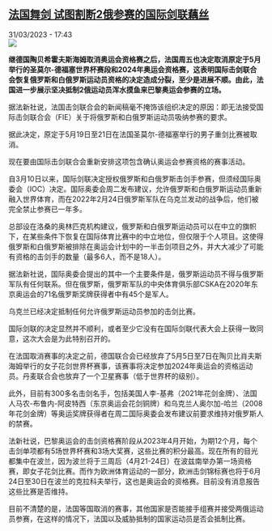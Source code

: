 <!--1680277502000-->
[法国舞剑 试图割断2俄参赛的国际剑联藕丝](https://www.rfi.fr/cn/%E6%B3%95%E5%9B%BD/20230331-%E6%B3%95%E5%9B%BD%E8%88%9E%E5%89%91-%E8%AF%95%E5%9B%BE%E5%89%B2%E6%96%AD2%E4%BF%84%E5%8F%82%E8%B5%9B%E7%9A%84%E5%9B%BD%E9%99%85%E5%89%91%E8%81%94%E8%97%95%E4%B8%9D)
------

<div>31/03/2023 - 17:43</div><img src="https://s.rfi.fr/media/display/180be46e-1579-11ea-8fb4-005056bf7c53/w:1280/p:16x9/271737ce737cb5d7cfa4fb371dd1473e01c55b9f.jpg"><p><strong>继德国陶贝希霍夫斯海姆取消奥运会资格赛之后，法国周五也决定取消原定于5月举行的圣莫尔-德福塞世界杯赛段和2024年奥运会资格赛，这表明国际击剑联合会恢复俄罗斯和白俄罗斯运动员资格的决定造成分裂，至少是进展不顺。由此，法国进一步展示坚决抵制2俄运动员浑水摸鱼来巴黎奥运会参赛的立场。                    </strong></p><div><p>据法新社说，法国击剑联合会的新闻稿毫不掩饰该组织决定的原因：即无法接受国际击剑联合会（FIE）关于将俄罗斯和白俄罗斯运动员吸纳参赛的要求。</p><p>据此决定，原定于5月19日至21日在法国圣莫尔-德福塞举行的男子重剑比赛被取消。</p><p>现在要由国际击剑联合会重新安排这项包含确认奥运会参赛资格的赛事活动。</p><p>自3月10日以来，国际剑联决定授权俄罗斯和白俄罗斯击剑手参赛，但须经国际奥委会（IOC）决定。国际奥委会周二发布建议，允许俄罗斯和白俄罗斯运动员重新融入世界体育，而在2022年2月24日俄罗斯军队在乌克兰发动的战争后，他们被完全禁止参赛已一年多。</p><p>总部设在洛桑的奥林匹克机构建议，俄罗斯和白俄罗斯运动员可以在中立的旗帜下，在某些条件下恢复在国际体育比赛中的中立地位，但仅限于个人项目。这使得俄罗斯和白俄罗斯被排除在奥运会计划中的一半击剑项目之外，并大大减少了可能有资格的击剑手的数量（最多6人，而不是18人）。</p><p>据法新社说，国际奥委会提出的其中一个主要条件是，俄罗斯运动员不得与俄罗斯军队有任何联系。但在俄罗斯，俄罗斯军队的中央体育俱乐部CSKA在2020年东京奥运会的71名俄罗斯奖牌获得者中有45个是军人。</p><p>乌克兰已经决定抵制任何允许俄罗斯运动员参加的击剑比赛。</p><p>国际剑联的决定显然并不顺利，或者至少它没有在国际剑联代表大会上获得一致同意，这次大会是为此特别召开的。</p><p>在法国取消赛事的决定之前，德国联合会已经放弃了5月5日至7日在陶贝比肖夫斯海姆举行的女子花剑世界杯赛事，该赛事将决定参加2024年奥运会的资格运动员。丹麦联合会也放弃了一个卫星赛事（低于世界杯的级别）。</p><p>此外，目前有300多名击剑名手，包括美国人李-基弗（2021年花剑金牌）、法国人马农-布鲁内-阿皮特西（东京奥运会花剑铜牌）和乌克兰人奥尔加-哈兰（2008年花剑金牌）等奥运奖牌获得者在周二国际奥委会发布建议前要求维持对俄罗斯人的禁赛。</p><p>法新社说，巴黎奥运会的击剑资格赛阶段从2023年4月开始，为期12个月，每个击剑单项都有5场世界杯赛和3场大奖赛，这些比赛的积分最高。现在所有的目光都集中在波兰，因为波兰将于三周后（4月21-24日）在波兹南举办第一场资格赛，即女子花剑比赛。而作为欧洲体育运动的一部分，欧洲击剑锦标赛也将于6月24日至30日在波兰的克拉科夫举行，这也是奥运会的资格赛。目前没有消息报告这些比赛是否维持。</p><p>目前不清楚的是，法国等国取消的赛事，其他国家是否能接手组赛并接受两俄运动员参赛，在这样的情况下，法国以及威胁抵制的国家运动员是否会抵制比赛。</p><div data-selfpromo-newsletter></div><div data-selfpromo-app></div></div>

